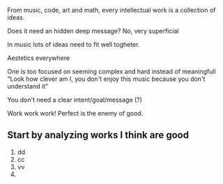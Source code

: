 From music, code, art and math, every intellectual work is  a collection of ideas. 

Does it need an hidden deep message? No, very superficial

In music lots of ideas need to fit well togheter.

Aestetics everywhere 

One is too focused on seeming complex and hard instead of meaningfull "Look how clever am I, you don't enjoy this music because you don't understand it"

You don't need a clear intent/goal/message (?)

Work work work! Perfect is the enemy of good.

## Start by analyzing works I think are good

1. dd
2. cc
3. vv
4. 